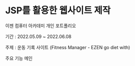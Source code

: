# JSP를 활용한 웹사이트 제작

이젠 컴퓨터 아카데미 개인 포트폴리오

기간 : 2022.05.09 ~ 2022.06.08

주제 : 운동 기록 사이트 (Fitness Manager - EZEN go diet with)

주요 기능
메인



